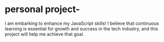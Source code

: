 # personal project-
I am embarking to enhance my JavaScript skills! I believe that continuous learning is essential for growth and success in the tech industry, and this project will help me achieve that goal.



 
 
